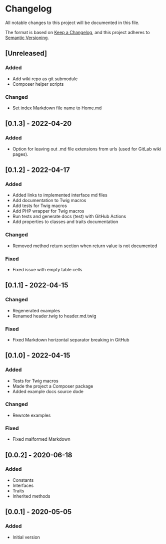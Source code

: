 # Changelog
All notable changes to this project will be documented in this file.

The format is based on [Keep a Changelog](https://keepachangelog.com/en/1.0.0/),
and this project adheres to [Semantic Versioning](https://semver.org/spec/v2.0.0.html).

## [Unreleased]
### Added
- Add wiki repo as git submodule
- Composer helper scripts

### Changed
- Set index Markdown file name to Home.md

## [0.1.3] - 2022-04-20
### Added
- Option for leaving out .md file extensions from urls (used for GitLab wiki pages).

## [0.1.2] - 2022-04-17
### Added
- Added links to implemented interface md files
- Add documentation to Twig macros
- Add tests for Twig macros
- Add PHP wrapper for Twig macros
- Run tests and generate docs (test) with GitHub Actions
- Add properties to classes and traits documentation

### Changed
- Removed method return section when return value is not documented

### Fixed
- Fixed issue with empty table cells

## [0.1.1] - 2022-04-15
### Changed
- Regenerated examples
- Renamed header.twig to header.md.twig

### Fixed
- Fixed Markdown horizontal separator breaking in GitHub

## [0.1.0] - 2022-04-15
### Added
- Tests for Twig macros
- Made the project a Composer package
- Added example docs source dode

### Changed
- Rewrote examples

### Fixed
- Fixed malformed Markdown

## [0.0.2] - 2020-06-18
### Added
- Constants
- Interfaces
- Traits
- Inherited methods

## [0.0.1] - 2020-05-05
### Added
- Initial version
